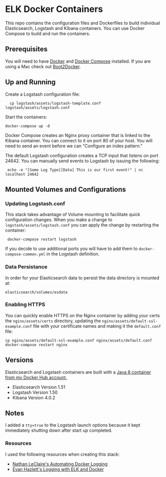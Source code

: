 # ELK Docker Containers
This repo contains the configuration files and Dockerfiles to build individual Elasticsearch, Logstash and Kibana containers. You can use Docker Compose to build and run the containers. 

## Prerequisites 

You will need to have [Docker](https://docs.docker.com) and [Docker Compose](https://docs.docker.com/compose/install/) installed. If you are using a Mac check out [Boot2Docker](http://boot2docker.io/). 

## Up and Running
Create a Logstash configuration file:

      cp logstash/assets/logstash-template.conf  logstash/assets/logstash.conf

Start the containers:

    docker-compose up -d

Docker Compose creates an Nginx proxy container that is linked to the Kibana container. You can connect to it on port 80 of your host. You will need to send an event before we can "Configure an index pattern."

The default Logstash configuration creates a TCP input that listens on port 24642. You can manually send events to Logstash by issuing the following:

     echo -e "[Some Log Type][Data] This is our first event!" | nc localhost 24642

## Mounted Volumes and Configurations

### Updating Logstash.conf

This stack takes advantage of Volume mounting to facilitate quick configuration changes. When you make a change to ```logstash/assets/logstash.conf``` you can apply the change by restarting the container:

     docker-compose restart logstash

If you decide to use additional ports you will have to add them to ```docker-compose-common.yml``` in the Logstash definition.

### Data Persistance 

In order for your Elasticsearch data to persist the data directory is mounted at:

    elasticsearch/volumes/esdata 

### Enabling HTTPS

You can quickly enable HTTPS on the Nginx container by adding your certs the ```nginx/assets/certs``` directory, updating the ```nginx/assets/default-ssl-example.conf``` file with your certificate names and making it the ```default.conf``` file:

    cp nginx/assets/default-ssl-example.conf nginx/assets/default.conf
    docker-compose restart nginx

## Versions
Elasticsearch and Logstash containers are built with a [Java 8 container from my Docker Hub account.](https://registry.hub.docker.com/u/jonbrouse/docker-java/dockerfile/)

 - Elasticsearch Version 1.51
 - Logstash Version 1.50
 - Kibana Version 4.0.2

## Notes
I added a `tty=true` to the Logstash launch options because it kept immediately shutting down after start up completed.

### Resources

I used the following resources when creating this stack:
- [Nathan LeClaire's Automating Docker Logging](http://nathanleclaire.com/blog/2015/04/27/automating-docker-logging-elasticsearch-logstash-kibana-and-logspout/)
- [Evan Hazlett's Logging with ELK and Docker](http://evanhazlett.com/2014/11/Logging-with-ELK-and-Docker/)
